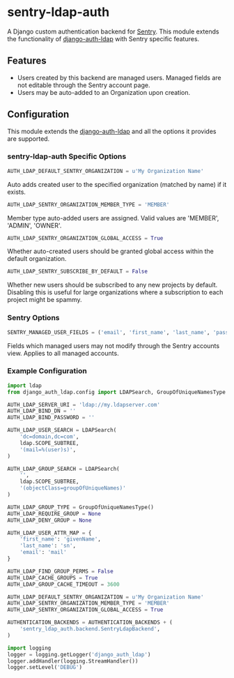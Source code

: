 # sentry-ldap-auth

A Django custom authentication backend for [Sentry](https://github.com/getsentry/sentry). This module extends the functionality of [django-auth-ldap](https://pythonhosted.org/django-auth-ldap/) with Sentry specific features.

## Features
* Users created by this backend are managed users. Managed fields are not editable through the Sentry account page.
* Users may be auto-added to an Organization upon creation.

## Configuration
This module extends the [django-auth-ldap](https://pythonhosted.org/django-auth-ldap/) and all the options it provides are supported.

### sentry-ldap-auth Specific Options

```Python
AUTH_LDAP_DEFAULT_SENTRY_ORGANIZATION = u'My Organization Name'
```
Auto adds created user to the specified organization (matched by name) if it exists.

```Python
AUTH_LDAP_SENTRY_ORGANIZATION_MEMBER_TYPE = 'MEMBER'
```
Member type auto-added users are assigned. Valid values are 'MEMBER', 'ADMIN', 'OWNER'.

```Python
AUTH_LDAP_SENTRY_ORGANIZATION_GLOBAL_ACCESS = True
```
Whether auto-created users should be granted global access within the default organization.
 
```Python
AUTH_LDAP_SENTRY_SUBSCRIBE_BY_DEFAULT = False
```
Whether new users should be subscribed to any new projects by default. Disabling
this is useful for large organizations where a subscription to each project
might be spammy.
 
### Sentry Options

```Python
SENTRY_MANAGED_USER_FIELDS = ('email', 'first_name', 'last_name', 'password', )
```

Fields which managed users may not modify through the Sentry accounts view. Applies to all managed accounts.

### Example Configuration

```Python
import ldap
from django_auth_ldap.config import LDAPSearch, GroupOfUniqueNamesType

AUTH_LDAP_SERVER_URI = 'ldap://my.ldapserver.com'
AUTH_LDAP_BIND_DN = ''
AUTH_LDAP_BIND_PASSWORD = ''

AUTH_LDAP_USER_SEARCH = LDAPSearch(
    'dc=domain,dc=com',
    ldap.SCOPE_SUBTREE,
    '(mail=%(user)s)',
)

AUTH_LDAP_GROUP_SEARCH = LDAPSearch(
    '',
    ldap.SCOPE_SUBTREE,
    '(objectClass=groupOfUniqueNames)'
)

AUTH_LDAP_GROUP_TYPE = GroupOfUniqueNamesType()
AUTH_LDAP_REQUIRE_GROUP = None
AUTH_LDAP_DENY_GROUP = None

AUTH_LDAP_USER_ATTR_MAP = {
    'first_name': 'givenName',
    'last_name': 'sn',
    'email': 'mail'
}

AUTH_LDAP_FIND_GROUP_PERMS = False
AUTH_LDAP_CACHE_GROUPS = True
AUTH_LDAP_GROUP_CACHE_TIMEOUT = 3600

AUTH_LDAP_DEFAULT_SENTRY_ORGANIZATION = u'My Organization Name'
AUTH_LDAP_SENTRY_ORGANIZATION_MEMBER_TYPE = 'MEMBER'
AUTH_LDAP_SENTRY_ORGANIZATION_GLOBAL_ACCESS = True

AUTHENTICATION_BACKENDS = AUTHENTICATION_BACKENDS + (
    'sentry_ldap_auth.backend.SentryLdapBackend',
)

import logging
logger = logging.getLogger('django_auth_ldap')
logger.addHandler(logging.StreamHandler())
logger.setLevel('DEBUG')
```
